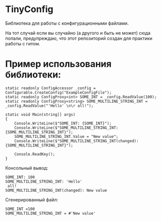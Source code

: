 # TinyConfig
Библиотека для работы с конфигурационными файлами. 

  На тот случай если вы случайно (а другого и быть не может) сюда попали, предупреждаю, что этот репозиторий создан для практики работы с гитом.

# Пример использования библиотеки:
```CSharp
static readonly ConfigAccessor _config = Configurable.CreateConfig("ExampleConfigFile");
static readonly ConfigProxy<int> SOME_INT = _config.ReadValue(100);
static readonly ConfigProxy<string> SOME_MULTILINE_STRING_INT = _config.ReadValue("'Hello' \n\r all!");

static void Main(string[] args)
{
    Console.WriteLine($"SOME_INT: {SOME_INT}");
    Console.WriteLine($"SOME_MULTILINE_STRING_INT: {SOME_MULTILINE_STRING_INT}");
    SOME_MULTILINE_STRING_INT.Value = "New value";
    Console.WriteLine($"SOME_MULTILINE_STRING_INT(changed): {SOME_MULTILINE_STRING_INT}");

    Console.ReadKey();
}
```   
Консольный вывод:

    SOME_INT: 100
    SOME_MULTILINE_STRING_INT: 'Hello'
     all!
    SOME_MULTILINE_STRING_INT(changed): New value

Сгенерированный файл:

    SOME_INT =100
    SOME_MULTILINE_STRING_INT = #'New value'

